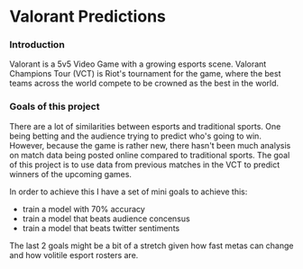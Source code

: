 # Valorant Predictions

### Introduction
Valorant is a 5v5 Video Game with a growing esports scene. Valorant Champions Tour (VCT) is Riot's tournament for the game, where the best teams across the world compete to be crowned as the best in the world.

### Goals of this project
There are a lot of similarities between esports and traditional sports. One being betting and the audience trying to predict who's going to win. However, because the game is rather new, there hasn't been much analysis on match data being posted online compared to traditional sports. The goal of this project is to use data from previous matches in the VCT to predict winners of the upcoming games.

In order to achieve this I have a set of mini goals to achieve this:
* train a model with 70% accuracy
* train a model that beats audience concensus 
* train a model that beats twitter sentiments

The last 2 goals might be a bit of a stretch given how fast metas can change and how volitile esport rosters are. 
